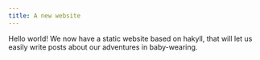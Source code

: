 ```yaml
---
title: A new website
---
```


Hello world! We now have a static website based on hakyll, that will let us easily write posts about our adventures in baby-wearing. 
